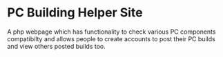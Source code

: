 # PC Building Helper Site

A php webpage which has functionality to check various PC components compatibilty and allows people to create accounts to post their PC builds and view others posted builds too.
